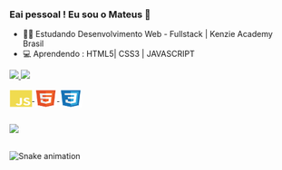### Eai pessoal ! Eu sou o Mateus  👋

- 👨‍🎓 Estudando Desenvolvimento Web - Fullstack | Kenzie Academy Brasil
- 💻 Aprendendo : HTML5| CSS3 | JAVASCRIPT
 <div>
  <a href="https://github.com/fferreiracanedo">
  <img height="180em" src="https://github-readme-stats.vercel.app/api?username=fferreiracanedo&show_icons=true&theme=onedark&include_all_commits=true&count_private=true"/>
  <img height="180em" src="https://github-readme-stats.vercel.app/api/top-langs/?username=fferreiracanedo&layout=compact&langs_count=7&theme=onedark"/>
</div>
<div style="display: inline_block"><br>
  <img align="center" alt="Rafa-Js" height="30" width="40" src="https://raw.githubusercontent.com/devicons/devicon/master/icons/javascript/javascript-plain.svg">
  <img align="center" alt="Rafa-HTML" height="30" width="40" src="https://raw.githubusercontent.com/devicons/devicon/master/icons/html5/html5-original.svg">
  <img align="center" alt="Rafa-CSS" height="30" width="40" src="https://raw.githubusercontent.com/devicons/devicon/master/icons/css3/css3-original.svg">
   
</div>

##

<div>
<div> 
  <a href="https://www.linkedin.com/in/fferreiracanedo/" target="_blank"><img src="https://img.shields.io/badge/-LinkedIn-%230077B5?style=for-the-badge&logo=linkedin&logoColor=white" target="_blank"></a> 
</div>

##

 ![Snake animation](https://github.com/fferreiracanedo/fferreiracanedo/blob/output/github-contribution-grid-snake.svg)
